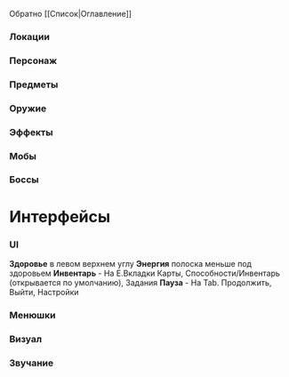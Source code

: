 Обратно [[Список|Оглавление]]
### Локации
### Персонаж
### Предметы
### Оружие
### Эффекты
### Мобы
### Боссы
# Интерфейсы
### UI
**Здоровье** в левом верхнем углу
**Энергия** полоска меньше под здоровьем
**Инвентарь** - На Е.Вкладки Карты, Способности/Инвентарь (открывается по умолчанию), Задания
**Пауза** - На Tab. Продолжить, Выйти, Настройки
### Менюшки
### Визуал
### Звучание

